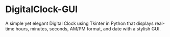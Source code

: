 # DigitalClock-GUI
A simple yet elegant Digital Clock using Tkinter in Python that displays real-time hours, minutes, seconds, AM/PM format, and date with a stylish GUI.
